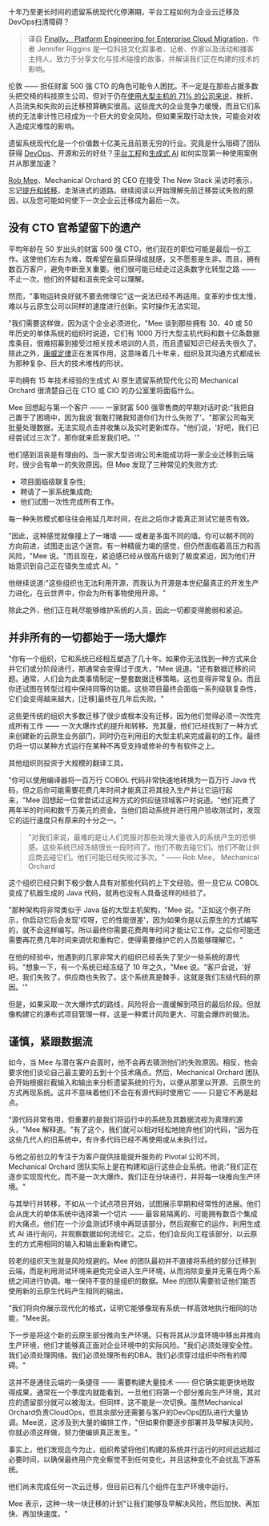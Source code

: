 <!--
title: 企业云迁移的平台工程
cover: https://cdn.thenewstack.io/media/2024/03/e6a94604-rob-mee-mechanical-orchard-1024x768.jpeg
-->

十年乃至更长时间的遗留系统现代化停滞期，平台工程如何为企业云迁移及DevOps扫清障碍？

> 译自 [Finally， Platform Engineering for Enterprise Cloud Migration](https://thenewstack.io/finally-platform-engineering-for-enterprise-cloud-migration/)，作者 Jennifer Riggins 是一位科技文化叙事者、记者、作家以及活动和播客主持人，致力于分享文化与技术碰撞的故事，并解读我们正在构建的技术的影响。

伦敦 —— 担任财富 500 强 CTO 的角色可能令人困扰。不一定是在那些占据多数头把交椅的科技原生公司，但对于仍在[使用大型主机的 71% 的公司来说](https://planetmainframe.com/2022/12/relevance-of-mainframe/)，挫折、人员流失和失败的云迁移预算确实很高。这些庞大的企业竞争力缓慢，而且它们系统的无法审计性已经成为一个巨大的安全风险。但如果采取行动太快，可能会对收入造成灾难性的影响。

遗留系统现代化是一个价值数十亿美元且前景无穷的行业。究竟是什么阻碍了团队获得 [DevOps](https://thenewstack.io/devops/)、开源和云的好处？[平台工程](https://thenewstack.io/platform-engineering/)和[生成式 AI](https://thenewstack.io/ai/) 如何实现第一种使用案例并从那里加速？

[Rob Mee](https://www.linkedin.com/in/robmee/)、Mechanical Orchard 的 CEO 在接受 The New Stack 采访时表示，忘记[提升和转移](https://thenewstack.io/app-modernization-why-lift-and-shift-isnt-good-enough/)，走渐进式的道路。继续阅读以开始理解先前迁移尝试失败的原因，以及您可能如何使下一次企业云迁移成为最后一次。

## 没有 CTO 官希望留下的遗产

平均年龄在 50 岁出头的财富 500 强 CTO，他们现在的职位可能是最后一份工作。这使他们左右为难，既希望在最后获得成就感，又不愿惹是生非。而且，拥有数百万客户，避免中断至关重要。他们很可能已经走过这条数字化转型之路 —— 不止一次。他们的怀疑和沮丧完全可以理解。

然而，"事物运转良好就不要去修理它"这一说法已经不再适用。变革的步伐太慢，难以与云原生公司以同样的速度进行创新。实时操作无法实现。  

"我们需要这样做，因为这个企业必须进化，"Mee 谈到那些拥有 30、40 或 50 年历史的单体系统的组织时说道，它们有 1000 万行大型主机代码和数十亿条数据库条目，很难招募到接受过相关技术培训的人员，而且遗留知识已经丢失很久了。除此之外，[康威定律](https://thenewstack.io/conways-law-internal-apis-new-york-times/)正在发挥作用，这意味着几十年来，组织及其沟通方式都成长为那种复杂、巨大的技术堆栈的形状。

平均拥有 15 年技术经验的生成式 AI 原生遗留系统现代化公司 Mechanical Orchard 很清楚自己在 CTO 或 CIO 的办公室里将面临什么。

Mee 回想起与第一个客户 —— 一家财富 500 强零售商的早期对话时说:"我把自己置于了困境中，因为我说'我敢打赌我知道你们为什么失败了'。"那家公司每天批量处理数据，无法实现点击并收集以及实时更新库存。"他们说，'好吧，我们已经尝试过三次了，那你就来启发我们吧。'"

他们感到沮丧是有理由的。当一家大型咨询公司未能成功将一家企业迁移到云端时，很少会有单一的失败原因。但 Mee 发现了三种常见的失败方式:

- 项目面临级联复杂性;
- 聘请了一家系统集成商;
- 他们试图一次性完成所有工作。

每一种失败模式都往往会拖延几年时间，在此之后你才能真正测试它是否有效。  

"因此，这种感觉就像撞上了一堵墙 —— 或者是多面不同的墙。你可以朝不同的方向前进，试图走出这个迷宫。有一种精疲力竭的感觉，但仍然面临着高压力和高风险，"Mee 说。"而且现在，紧迫感已经从很高升级到了极度紧迫，因为他们开始意识到自己正在错失生成式 AI。"

他继续说道:"这些组织也无法利用开源，而我认为开源是本世纪最真正的开发生产力进化，在云世界中，你会为所有事物使用开源。" 

除此之外，他们正在耗尽能够维护系统的人员，因此一切都变得脆弱和紧迫。

## 并非所有的一切都始于一场大爆炸

"你有一个组织，它和系统已经相互塑造了几十年。如果你无法找到一种方式来合并它们或分阶段进行，那通常会变得过于庞大，"Mee 说道。"还有数据迁移的问题。通常，人们会为此类事情制定一整套数据迁移策略。这也变得非常复杂。而且你还试图在转型过程中保持同等的功能。这些项目最终会面临一系列级联复杂性，它们会变得越来越大，[迁移]最终在几年后失败。"

这些更传统的组织大多数迁移了很少或根本没有迁移，因为他们觉得必须一次性完成所有工作 —— 一次大爆炸式的提升和转移。充其量，他们已经找到了一种方式来创建新的云原生业务部门，同时仍在利用旧的大型主机来完成最初的工作。最终仍将一切以某种方式运行在某种不再受支持或修补的专有软件之上。  

其他组织则投资于大规模的翻译工具。

"你可以使用编译器将一百万行 COBOL 代码非常快速地转换为一百万行 Java 代码，但之后你可能需要花费几年时间才能真正将其投入生产并让它运行起来，"Mee 回想起一位曾尝试过这种方式的供应链领域客户时说道。"他们花费了两年半的时间和数千万美元的资金。当他们启动系统并进行用户验收测试时，发现它的运行速度只有原来的十分之一。"

> "对我们来说，最难的是让人们克服对那些处理大量收入的系统产生的恐惧感。这些系统已经冻结很长一段时间了。他们不敢去碰它们。他们不敢让供应商去碰它们。他们可能已经失败过多次。" —— Rob Mee， Mechanical Orchard   

这个组织已经只剩下极少数人具有对那些代码的上下文经验。但一旦它从 COBOL 变成了机器生成的 Java 代码，就再也没有人具备这样的经验了。

"那种架构将非常类似于 Java 版的大型主机架构，"Mee 说。"正如这个例子所示，你启动它后会发现'哎呀，它的性能很差'，因为如果你是以云原生的方式编写的，就不会这样编写。所以最终你需要花费两年时间才能让它工作。之后你可能还需要再花费几年时间来调优和重构它，使得需要维护它的人员能够理解它。"  

在他的经验中，他遇到的几家非常大的组织已经丢失了至少一些系统的源代码。"想象一下，有一个系统已经冻结了 10 年之久，"Mee 说。"客户会说，'好吧，我们失败了。供应商也失败了。这个系统真是棘手，这就是我们冻结代码的原因。'"

但是，如果采取一次大爆炸式的路线，风险将会一直缓解到项目的最后阶段。但就像构建它的瀑布式项目管理一样，这是一种累计风险更大、可能会爆炸的做法。  

## 谨慎，紧跟数据流

如今，当 Mee 与潜在客户会面时，他不会再去猜测他们的失败原因。相反，他会要求他们谈论自己最主要的五到十个技术痛点。然后，Mechanical Orchard 团队会开始根据拦截输入和输出来分析遗留系统的行为，以便从那里以开源、云原生的方式再现系统。这并不意味着他们不会在有源代码时使用它 —— 只是它不再是起点。

"源代码非常有用，但重要的是我们将运行中的系统及其数据流视为真理的源头，"Mee 解释道。"有了这个，我们就可以相对轻松地抛弃他们的代码，"因为在这些几代人的旧系统中，有许多代码已经不再使用或从未执行过。

与他之前创立的专注于为客户提供技能提升服务的 Pivotal 公司不同，Mechanical Orchard 团队实际上是在构建和运行这些企业系统。他说:"我们正在逐步实现现代化，而不是一次大爆炸。我们正在分块进行，并将每一块推向生产环境。"

与其举行并转移，不如从一个试点项目开始，试图展示早期和经常性的进展。他们会从庞大的单体系统中选择第一个切片 —— 最容易隔离的、可能拥有数百个集成的大痛点。他们在一个沙盒测试环境中再现该部分，然后观察它的运作，利用生成式 AI 进行询问，并观察数据如何流经它。之后，他们会反向工程该部分，以云原生的方式用相同的输入和输出重新构建它。

较老的组织天生就是风险规避的。Mee 的团队最初并不直接将系统的部分迁移到云端，而是利用测试环境来避免完全进入生产环境，从而消除变量并无需在两个系统之间进行协调。唯一保持不变的是组织的数据。Mee 的团队需要验证他们能否使用新的云原生代码产生相同的输出。

"我们将向你展示现代化的格式，证明它能够像现有系统一样高效地执行相同的功能，"Mee说。  

下一步是将这个新的云原生部分推向生产环境。只有将其从沙盒环境中移出并推向生产环境，他们才能够真正面对企业环境中的实际风险。"我们必须处理安全性。我们必须处理网络。我们必须处理所有的DBA。我们必须穿过组织中所有的障碍。"

这并不是通往云端的一条捷径 —— 需要构建大量技术 —— 但它确实能更快地取得成果，通常在一个季度内就能看到。一旦他们将第一个部分推向生产环境，其对应的遗留部分就可以被淘汰。但同样，这不能是一次切换。虽然Mechanical Orchard负责CloudOps，但其余部分还需要与客户的DevOps团队进行大量协调。Mee说，这涉及到大量的编排工作，"但如果你要逐步部署并及早解决风险，你就必须这样做，努力使编排真正发生。"

事实上，他们发现迄今为止，组织希望将他们构建的系统并行运行的时间远远超过必要时间，以确保最终用户完全察觉不到任何变化，并且这种变化不会扰乱下游系统。  

他们尚未完成任何一次云迁移，但目前已有几个组件在生产环境中运行。

Mee 表示，这种一块一块迁移的计划"让我们能够及早解决风险，然后加快、再加快、再加快速度。"

